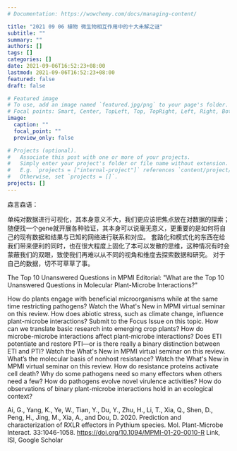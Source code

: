 ```yaml
---
# Documentation: https://wowchemy.com/docs/managing-content/

title: "2021 09 06 植物 微生物相互作用中的十大未解之谜"
subtitle: ""
summary: ""
authors: []
tags: []
categories: []
date: 2021-09-06T16:52:23+08:00
lastmod: 2021-09-06T16:52:23+08:00
featured: false
draft: false

# Featured image
# To use, add an image named `featured.jpg/png` to your page's folder.
# Focal points: Smart, Center, TopLeft, Top, TopRight, Left, Right, BottomLeft, Bottom, BottomRight.
image:
  caption: ""
  focal_point: ""
  preview_only: false

# Projects (optional).
#   Associate this post with one or more of your projects.
#   Simply enter your project's folder or file name without extension.
#   E.g. `projects = ["internal-project"]` references `content/project/deep-learning/index.md`.
#   Otherwise, set `projects = []`.
projects: []
---
```

森言森语：

单纯对数据进行可视化，其本身意义不大，我们更应该把焦点放在对数据的探索；随便找一个gene就开展各种验证，其本身可以说毫无意义，更重要的是如何将自己的现有数据和结果与已知的网络进行联系和对应。
套路化和模式化的东西在给我们带来便利的同时，也在很大程度上固化了本可以发散的思维，这种情况有时会蒙蔽我们的双眼，致使我们再难以从不同的视角和维度去探索数据和研究。
对于自己的数据，切不可草草了事。


The Top 10 Unanswered Questions in MPMI
   Editorial: "What are the Top 10 Unanswered Questions in Molecular Plant-Microbe Interactions?" 

How do plants engage with beneficial microorganisms while at the same time restricting pathogens?
Watch the What's New in MPMI virtual seminar on this review.
How does abiotic stress, such as climate change, influence plant-microbe interactions?
Submit to the Focus Issue on this topic.
How can we translate basic research into emerging crop plants?
How do microbe-microbe interactions affect plant-microbe interactions?
Does ETI potentiate and restore PTI—or is there really a binary distinction between ETI and PTI?
Watch the What's New in MPMI virtual seminar on this review.
What’s the molecular basis of nonhost resistance?
Watch the What's New in MPMI virtual seminar on this review.
How do resistance proteins activate cell death?
Why do some pathogens need so many effectors when others need a few?
How do pathogens evolve novel virulence activities?
How do observations of binary plant-microbe interactions hold in an ecological context?

Ai, G., Yang, K., Ye, W., Tian, Y., Du, Y., Zhu, H., Li, T., Xia, Q., Shen, D., Peng, H., Jing, M., Xia, A., and Dou, D. 2020. Prediction and characterization of RXLR effectors in Pythium species. Mol. Plant-Microbe Interact. 33:1046-1058. https://doi.org/10.1094/MPMI-01-20-0010-R Link, ISI, Google Scholar

